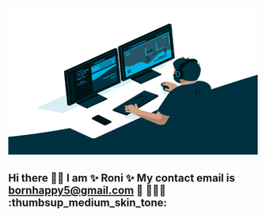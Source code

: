 
## <img src="https://raw.githubusercontent.com/roni5/profile-images/main/code.gif" width="650px" height="300">  
## Hi there 🖐🏽 I am  ✨ Roni  ✨    My contact email is  **bornhappy5@gmail.com**   🧱  🧑🏽‍💻   :thumbsup_medium_skin_tone: 


<!--
**roni5/roni5** is a ✨ _special_ ✨ repository because its `README.md` (this file) appears on your GitHub profile.

Here are some ideas to get you started:
✎▁▁▁▁YOUR NAME▁▁▁▁

- 🔭 I’m currently working on ...
- 🌱 I’m currently learning ...
- 👯 I’m looking to collaborate on ...
- 🤔 I’m looking for help with ...
- 💬 Ask me about ...
- 📫 How to reach me: ...
- 😄 Pronouns: ...
- ⚡ Fun fact: ...
-->
